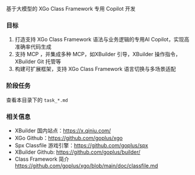 基于大模型的 XGo Class Framework 专用 Copilot 开发

### 目标

1. 打造支持 XGo Class Framework 语法与业务逻辑的专用AI Copilot，实现高准确率代码生成
2. 支持 MCP ，并集成多种 MCP，如XBuilder 引导，XBuilder 操作指令，XBuilder Git 托管等
3. 构建可扩展框架，支持 XGo Class Framework 语言切换与多场景适配

### 阶段任务

查看本目录下的 `task_*.md`

### 相关信息

* XBuilder 国内站点：https://x.qiniu.com/
* XGo Github：https://github.com/goplus/xgo
* Spx Classfile 游戏引擎：https://github.com/goplus/spx
* XBuilder Github: https://github.com/goplus/builder/
* Class Framework 简介 https://github.com/goplus/xgo/blob/main/doc/classfile.md 

